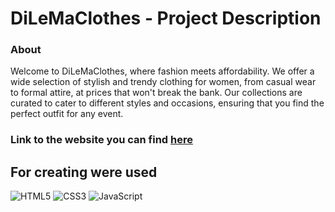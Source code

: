 # DiLeMaClothes - Project Description <br>

### About <br/>

Welcome to DiLeMaClothes, where fashion meets affordability. We offer a wide selection of stylish and trendy clothing for women, from casual wear to formal attire, at prices that won't break the bank. Our collections are curated to cater to different styles and occasions, ensuring that you find the perfect outfit for any event.<br/>

### Link to the website you can find [here](https://github.com/PAZIUK/PAZIUK/blob/main/README.md#my-projects)<br/>

## For creating were used <br/>

![HTML5](https://img.shields.io/badge/-HTML5-ffffff?style=for-the-badge&logo=html5)
![CSS3](https://img.shields.io/badge/-CSS3-264de4?style=for-the-badge&logo=css3)
![JavaScript](https://img.shields.io/badge/-JavaScript-ffffff?style=for-the-badge&logo=javascript)
